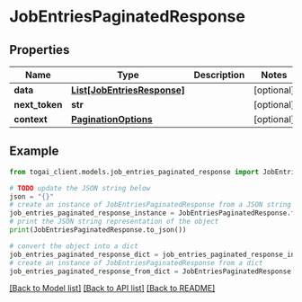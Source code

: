 # JobEntriesPaginatedResponse


## Properties

Name | Type | Description | Notes
------------ | ------------- | ------------- | -------------
**data** | [**List[JobEntriesResponse]**](JobEntriesResponse.md) |  | [optional] 
**next_token** | **str** |  | [optional] 
**context** | [**PaginationOptions**](PaginationOptions.md) |  | [optional] 

## Example

```python
from togai_client.models.job_entries_paginated_response import JobEntriesPaginatedResponse

# TODO update the JSON string below
json = "{}"
# create an instance of JobEntriesPaginatedResponse from a JSON string
job_entries_paginated_response_instance = JobEntriesPaginatedResponse.from_json(json)
# print the JSON string representation of the object
print(JobEntriesPaginatedResponse.to_json())

# convert the object into a dict
job_entries_paginated_response_dict = job_entries_paginated_response_instance.to_dict()
# create an instance of JobEntriesPaginatedResponse from a dict
job_entries_paginated_response_from_dict = JobEntriesPaginatedResponse.from_dict(job_entries_paginated_response_dict)
```
[[Back to Model list]](../README.md#documentation-for-models) [[Back to API list]](../README.md#documentation-for-api-endpoints) [[Back to README]](../README.md)


